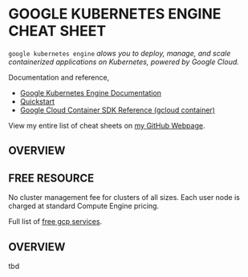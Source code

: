# GOOGLE KUBERNETES ENGINE CHEAT SHEET

`google kubernetes engine` _alows you to deploy, manage,
and scale containerized applications on Kubernetes, powered
by Google Cloud._

Documentation and reference,

* [Google Kubernetes Engine Documentation](https://cloud.google.com/kubernetes-engine/docs/)
* [Quickstart](https://cloud.google.com/kubernetes-engine/docs/quickstart)
* [Google Cloud Container SDK Reference (gcloud container)](https://cloud.google.com/sdk/gcloud/reference/container/)

View my entire list of cheat sheets on
[my GitHub Webpage](https://jeffdecola.github.io/my-cheat-sheets/).

## OVERVIEW


## FREE RESOURCE

No cluster management fee for clusters of all sizes. Each user node is charged at standard Compute Engine pricing.

Full list of [free gcp services](https://cloud.google.com/free/docs/gcp-free-tier).

## OVERVIEW

tbd